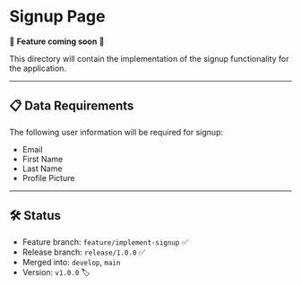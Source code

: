 # Signup Page

🚧 **Feature coming soon** 🚧

This directory will contain the implementation of the signup functionality for the application.

---

## 📋 Data Requirements

The following user information will be required for signup:

- Email
- First Name
- Last Name
- Profile Picture

---

## 🛠️ Status

- Feature branch: `feature/implement-signup` ✅
- Release branch: `release/1.0.0` ✅
- Merged into: `develop`, `main`
- Version: `v1.0.0` 🏷️
